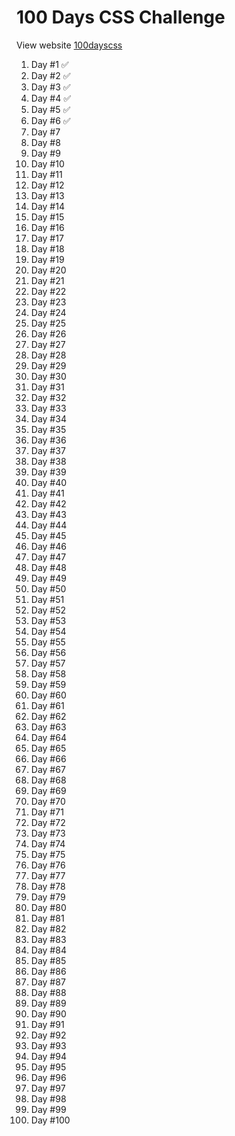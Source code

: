 # 100 Days CSS Challenge

View website [100dayscss](https://100dayscss.com])

1. Day #1   ✅
1. Day #2   ✅
1. Day #3   ✅
1. Day #4   ✅
1. Day #5   ✅
1. Day #6   ✅
1. Day #7
1. Day #8
1. Day #9
1. Day #10
1. Day #11
1. Day #12
1. Day #13
1. Day #14
1. Day #15
1. Day #16
1. Day #17
1. Day #18
1. Day #19
1. Day #20
1. Day #21
1. Day #22
1. Day #23
1. Day #24
1. Day #25
1. Day #26
1. Day #27
1. Day #28
1. Day #29
1. Day #30
1. Day #31
1. Day #32
1. Day #33
1. Day #34
1. Day #35
1. Day #36
1. Day #37
1. Day #38
1. Day #39
1. Day #40
1. Day #41
1. Day #42
1. Day #43
1. Day #44
1. Day #45
1. Day #46
1. Day #47
1. Day #48
1. Day #49
1. Day #50
1. Day #51
1. Day #52
1. Day #53
1. Day #54
1. Day #55
1. Day #56
1. Day #57
1. Day #58
1. Day #59
1. Day #60
1. Day #61
1. Day #62
1. Day #63
1. Day #64
1. Day #65
1. Day #66
1. Day #67
1. Day #68
1. Day #69
1. Day #70
1. Day #71
1. Day #72
1. Day #73
1. Day #74
1. Day #75
1. Day #76
1. Day #77
1. Day #78
1. Day #79
1. Day #80
1. Day #81
1. Day #82
1. Day #83
1. Day #84
1. Day #85
1. Day #86
1. Day #87
1. Day #88
1. Day #89
1. Day #90
1. Day #91
1. Day #92
1. Day #93
1. Day #94
1. Day #95
1. Day #96
1. Day #97
1. Day #98
1. Day #99
1. Day #100
